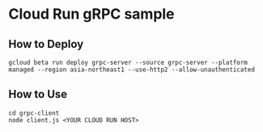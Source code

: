 # Cloud Run gRPC sample

## How to Deploy
```
gcloud beta run deploy grpc-server --source grpc-server --platform managed --region asia-northeast1 --use-http2 --allow-unauthenticated
```

## How to Use
```shell
cd grpc-client
node client.js <YOUR CLOUD RUN HOST>
```
